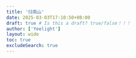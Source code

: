 ```yaml
---
title: '归南山'
date: 2025-03-03T17:10:50+08:00
draft: true # Is this a draft? true/false！！！
author: ['Yeelight']
layout: wide
toc: true
excludeSearch: true
---
```

